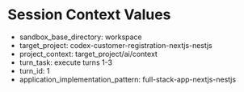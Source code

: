 # Session Context Values
- sandbox_base_directory: workspace
- target_project: codex-customer-registration-nextjs-nestjs
- project_context: target_project/ai/context
- turn_task: execute turns 1-3
- turn_id: 1
- application_implementation_pattern: full-stack-app-nextjs-nestjs
